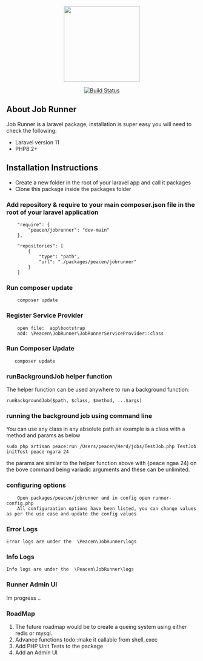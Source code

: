 <p align="center"><a href="https://github.com/Peace-N" target="_blank">
<img src="https://media.licdn.com/media/AAYQAQSOAAgAAQAAAAAAAB-zrMZEDXI2T62PSuT6kpB6qg.png" width="200" ></a></p>

<p align="center">
<a href="https://github.com/Peace-N"><img src="https://github.com/laravel/framework/workflows/tests/badge.svg" alt="Build Status"></a>
</p>

## About Job Runner

Job Runner is a laravel package, installation is super easy you will need to check the following:
- Laravel version 11
- PHP8.2+

## Installation Instructions

- Create a new folder in the root of your laravel app and call it packages
- Clone this package inside the packages folder

### Add repository & require to your main composer.json file in the root of your laravel application
````
    "require": {
        "peacen/jobrunner": "dev-main"
    },
    
    "repositories": [
        {
            "type": "path",
            "url": "./packages/peacen/jobrunner"
        }
    ]
````

### Run composer update
````
    composer update
````

### Register Service Provider
````
    open file:  app\bootstrap
    add: \Peacen\JobRunner\JobRunnerServiceProvider::class
````

### Run Composer Update
````
   composer update
````

### runBackgroundJob helper function

The helper function can be used anywhere to run a background function:

```runBackgroundJob($path, $class, $method, ...$args)```

### running the background job using command line

You can use any class in any absolute path an example is a class with a method and params as below
````
sudo php artisan peace:run /Users/peacen/Herd/jobs/TestJob.php TestJob initTest peace ngara 24
````

the params are similar to the helper function above with {peace ngaa 24) on the bove command being variadic arguments and these can be unlimited.


### configuring options
````
    Open packages/peacen/jobrunner and in config open runner-config.php
    All configuraation options have been listed, you can change values as per the use case and update the config values
````

### Error Logs
````
Error logs are under the  \Peacen\JobRunner\logs 
````
### Info Logs

````
Info logs are under the  \Peacen\JobRunner\logs 
````
### Runner Admin UI

Im progress ..

### RoadMap

1. The future roadmap would be to create a queing system using either redis or mysql.
2. Advance functions todo::make it callable from shell_exec 
3. Add PHP Unit Tests to the package
4. Add an Admin UI

